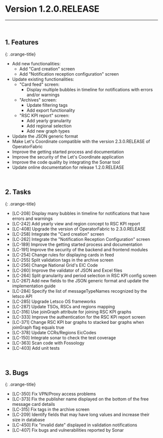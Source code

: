 <!-- Copyright (c) 2020-2021 RTE (https://www.rte-france.com)                                                  -->
<!-- Copyright (c) 2020-2021 RTE international (https://www.rte-international.com)                             -->
<!-- See AUTHORS.txt                                                                                      -->
<!-- This document is subject to the terms of the Creative Commons Attribution 4.0 International license. -->
<!-- If a copy of the license was not distributed with this                                               -->
<!-- file, You can obtain one at https://creativecommons.org/licenses/by/4.0/.                            -->
<!-- SPDX-License-Identifier: CC-BY-4.0                                                                   -->

# Version 1.2.0.RELEASE
---
<br/>

## 1. Features
{: .orange-title}

* Add new functionalities: 
    * Add "Card creation" screen
    * Add "Notification reception configuration" screen
* Update existing functionalities:
    * "Card feed" screen:
        * Display multiple bubbles in timeline for notifications with errors and/or warnings
    * "Archives" screen:
        * Update filtering tags
        * Add export functionality
    * "RSC KPI report" screen:
        * Add yearly granularity
        * Add regional selection
        * Add new graph types
* Update the JSON generic format
* Make Let's Coordinate compatible with the version 2.3.0.RELEASE of OperatorFabric
* Improve the getting started process and documentation
* Improve the security of the Let's Coordinate application
* Improve the code quality by integrating the Sonar tool
* Update online documentation for release 1.2.0.RELEASE
<br/>

## 2. Tasks
{: .orange-title}

* [LC-208] Display many bubbles in timeline for notifications that have errors and warnings
* [LC-242] Add yearly view and region concept to RSC KPI report
* [LC-408] Upgrade the version of OperatorFabric to 2.3.0.RELEASE
* [LC-258] Integrate the "Card creation" screen
* [LC-262] Integrate the "Notification Reception Configuration" screen
* [LC-189] Improve the getting started process and documentation
* [LC-191] Improve the security of the backend and frontend modules 
* [LC-254] Change rules for displaying cards in feed 
* [LC-255] Split validation tags in the archive screen 
* [LC-256] Change National Grid's EIC Code
* [LC-260] Improve the validator of JSON and Excel files
* [LC-264] Split granularity and period selection in RSC KPI config screen
* [LC-267] Add new fields to the JSON generic format and update the implementation guide
* [LC-284] Specify the list of messageTypeNames recognized by the letsco API
* [LC-285] Upgrade Letsco OS frameworks
* [LC-287] Update TSOs, RSCs and regions mapping
* [LC-316] Use joinGraph attribute for joining RSC KPI graphs
* [LC-333] Improve the authentication for the RSC KPi report screen
* [LC-371] Change RSC KPI bar graphs to stacked bar graphs when joinGraph flag equals true
* [LC-378] Update CCRs/Regions EicCodes
* [LC-150] Integrate sonar to check the test coverage
* [LC-363] Scan code with Fossology
* [LC-403] Add unit tests 
<br/>

## 3. Bugs
{: .orange-title}

* [LC-350] Fix VPN/Proxy access problems
* [LC-373] Fix the publisher name displayed on the bottom of the free message card details
* [LC-315] Fix tags in the archive screen
* [LC-209] Identify fields that may have long values and increase their size in database
* [LC-450] Fix "invalid date" displayed in validation notifications
* [LC-407] Fix bugs and vulnerabilities reported by Sonar

